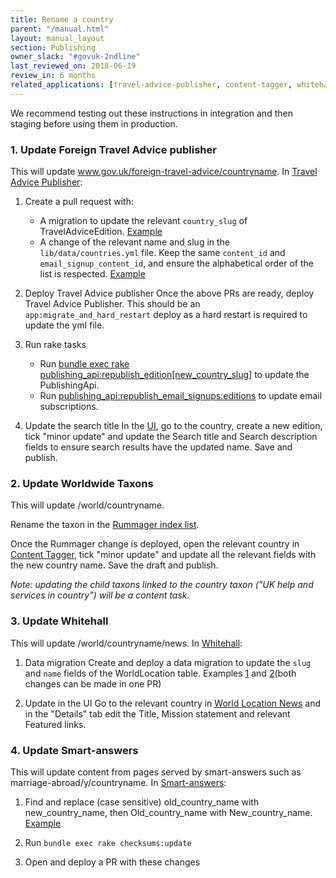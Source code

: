```yaml
---
title: Rename a country
parent: "/manual.html"
layout: manual_layout
section: Publishing
owner_slack: "#govuk-2ndline"
last_reviewed_on: 2018-06-19
review_in: 6 months
related_applications: [travel-advice-publisher, content-tagger, whitehall]
---
```


We recommend testing out these instructions in integration and then staging before using them in production.

### 1. Update Foreign Travel Advice publisher

This will update www.gov.uk/foreign-travel-advice/countryname. In [Travel Advice Publisher](https://github.com/alphagov/travel-advice-publisher):

1. Create a pull request with:
    * A migration to update the relevant `country_slug` of TravelAdviceEdition. [Example](https://github.com/alphagov/travel-advice-publisher/pull/346/commits/b28ff7b4eae96543324f61be700dca32f1ffdba5)
    * A change of the relevant name and slug in the `lib/data/countries.yml` file. Keep the same `content_id` and `email_signup_content_id`, and ensure the alphabetical order of the list is respected. [Example](https://github.com/alphagov/travel-advice-publisher/pull/346/commits/3eb10a8519638850760698992dd1f6467b041ab0)

2. Deploy Travel Advice publisher
Once the above PRs are ready, deploy Travel Advice Publisher. This should be an `app:migrate_and_hard_restart` deploy as a hard restart is required to update the yml file.

3. Run rake tasks
    * Run [bundle exec rake publishing_api:republish_edition[new_country_slug]](https://deploy.integration.publishing.service.gov.uk/job/run-rake-task/parambuild/?TARGET_APPLICATION=travel-advice-publisher&MACHINE_CLASS=backend&RAKE_TASK=publishing_api:republish_edition[new_country_slug]) to update the PublishingApi.
    * Run [publishing_api:republish_email_signups:editions](https://deploy.integration.publishing.service.gov.uk/job/run-rake-task/parambuild/?TARGET_APPLICATION=travel-advice-publisher&MACHINE_CLASS=backend&RAKE_TASK=publishing_api:republish_email_signups:editions) to update email subscriptions.

4. Update the search title
In the [UI](https://travel-advice-publisher.integration.publishing.service.gov.uk/admin), go to the country, create a new edition, tick "minor update" and update the Search title and Search description fields to ensure search results have the updated name. Save and publish.

### 2. Update Worldwide Taxons

This will update /world/countryname.

Rename the taxon in the [Rummager index list](https://github.com/alphagov/rummager/blob/master/config/govuk_index/migrated_formats.yaml#L51-L277).

Once the Rummager change is deployed, open the relevant country in [Content Tagger](https://content-tagger.integration.publishing.service.gov.uk/), tick "minor update" and update all the relevant fields with the new country name. Save the draft and publish.

_Note: updating the child taxons linked to the country taxon ("UK help and services in country") will be a content task._

### 3. Update Whitehall

This will update /world/countryname/news. In [Whitehall](https://github.com/alphagov/whitehall):

1. Data migration
Create and deploy a data migration to update the `slug` and `name` fields of the WorldLocation table. Examples [1](https://github.com/alphagov/whitehall/pull/2776/files) and [2](https://github.com/alphagov/whitehall/pull/3359)(both changes can be made in one PR)

2. Update in the UI
Go to the relevant country in [World Location News](https://whitehall-admin.integration.publishing.service.gov.uk/government/admin/world_locations) and in the "Details" tab edit the Title, Mission statement and relevant Featured links.

### 4. Update Smart-answers

This will update content from pages served by smart-answers such as marriage-abroad/y/countryname. In [Smart-answers](https://github.com/alphagov/smart-answers):

1. Find and replace (case sensitive) old_country_name with new_country_name, then Old_country_name with New_country_name. [Example](https://github.com/alphagov/smart-answers/pull/3567/commits/cd3f693c3bfb6b5a73c11b582a4dc89f02c6e2f6)

2. Run `bundle exec rake checksums:update`

3. Open and deploy a PR with these changes
